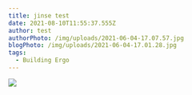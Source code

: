 ```yaml
---
title: jinse test
date: 2021-08-10T11:55:37.555Z
author: test
authorPhoto: /img/uploads/2021-06-04-17.07.57.jpg
blogPhoto: /img/uploads/2021-06-04-17.01.28.jpg
tags:
  - Building Ergo
---
```

![](/img/uploads/jinse250.png)
